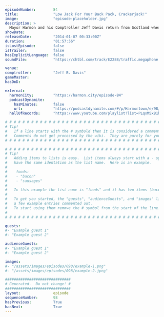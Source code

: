 ```yaml
---
episodeNumber:        84
title:                "Low Jack For Your Back Pack, Crackerjack!"
image:                "episode-placeholder.jpg"
description: >
  Mayor Harmon and his Comptroller Jeff Davis return from Scotland where Dan proposed to Erin McGathy. Then, uhh, Mitch Hurwitz, Harris Wittels, Kumail Nanjiani and Steve Agee join the stage... stop reading and get in here!
showDate:             
releaseDate:          "2014-01-07 00:33:00Z"
duration:             "01:57:56"
isLostEpisode:        false
isTrailer:            false
hasExplicitLanguage:  false
soundFile:            "https://chtbl.com/track/E2288/traffic.megaphone.fm/STA7804848748.mp3?updated=1555715797"

venue:                
comptroller:          "Jeff B. Davis"
gameMaster:           
hasDnD:               

external:
  harmonCity:         "https://harmon.city/episode-84"
  podcastDynamite:
    hasMinutes:       false
    url:              "https://podcastdynamite.com/#/p/Harmontown/e/98/84"
  hallOfRecords:      "https://www.youtube.com/playlist?list=PLqxM5x81hNOYj6Y9jVFYe3_s9BcEsPCtp"

# # # # # # # # # # # # # # # # # # # # # # # # # # # # # # # # # # # # # # # # # # # # #
# Tip!
#   If a line starts with the # symbold then it is considered a comment.
#   Comments do not get processed by the wiki.  They are purely for your information.
# # # # # # # # # # # # # # # # # # # # # # # # # # # # # # # # # # # # # # # # # # # # #

# # # # # # # # # # # # # # # # # # # # # # # # # # # # # # # # # # # # # # # # # # # # #
# Tip!
#   Adding items to lists is easy.  List items always start with a - symbol and have
#   have the same identation as the list name.  Here is an example.
#
#    foods:
#    - "bacon"
#    - "sausages"
#
#   In this example the list name is "foods" and it has two items (bacon, and sausages).
#
#   To get you started, the "guests", "audienceGuests", and "images" lists below have
#   a few example entries commented out.
#   To start using them remove the # symbol from the start of the line.
#
# # # # # # # # # # # # # # # # # # # # # # # # # # # # # # # # # # # # # # # # # # # # #

guests:
#- "Example guest 1"
#- "Example guest 2"

audienceGuests:
#- "Example guest 1"
#- "Example guest 2"

images:
#- "/assets/images/episodes/098/example-1.png"
#- "/assets/images/episodes/098/example-2.jpeg"

##############################
# Generated.  Do not change! #
##############################
layout:               episode
sequenceNumber:       98
hasPrevious:          True
hasNext:              True
---
```


<!-- The episode description will be rendered here -->

<!-- Add your content BELOW here -->
<!-- vvvvvvvvvvvvvvvvvvvvvvvvvvv -->




<!-- ^^^^^^^^^^^^^^^^^^^^^^^^^^^ -->
<!-- Add your content ABOVE here -->

<!-- The episode gallery will be rendered here -->